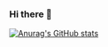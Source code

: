 ### Hi there 👋

[![Anurag's GitHub stats](https://github-readme-stats.vercel.app/api?username=geega)](https://github.com/anuraghazra/github-readme-stats)


<!--[![GitHub Stats](https://github-readme-stats.vercel.app/api?username=geega&theme=dark&show_icons=true&hide=issues,contribs)](https://github.com/geega/)
-->


<!-- [![Top Langs](https://github-readme-stats.vercel.app/api/top-langs/?username=geega&theme=dark&hide=jupyter%20notebook,php,vue,html,css,go&langs_count=8&layout=compact)](https://github.com/geega/) -->
 



<!--
**geega/geega** is a ✨ _special_ ✨ repository because its `README.md` (this file) appears on your GitHub profile.

Here are some ideas to get you started:

- 🔭 I’m currently working on ...
- 🌱 I’m currently learning ...
- 👯 I’m looking to collaborate on ...
- 🤔 I’m looking for help with ...
- 💬 Ask me about ...
- 📫 How to reach me: ...
- 😄 Pronouns: ...
- ⚡ Fun fact: ...
-->
